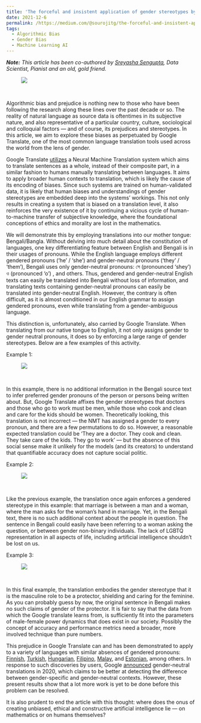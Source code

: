 ```yaml
---
title: 'The forceful and insistent application of gender stereotypes by Google Translate'
date: 2021-12-6
permalink: /https://medium.com/@sourojitg/the-forceful-and-insistent-application-of-gender-stereotypes-by-google-translate-d6b79cbee48
tags:
  - Algorithmic Bias
  - Gender Bias
  - Machine Learning AI
---
```

<p><em><b>Note:</b> This article has been co-authored by <a href = "https://medium.com/@ssreyasha">Sreyasha Sengupta</a>, Data Scientist, Pianist and an old, gold friend.</em> 
<figure>
  <img src = "https://miro.medium.com/max/678/1*TCm38WIyZ4x-sHAzPrDI-w.png" class="center">
</figure>
<br>
<p>Algorithmic bias and prejudice is nothing new to those who have been following the research along these lines over the past decade or so. The reality of natural language as source data is oftentimes in its subjective nature, and also representative of a particular country, culture, sociological and colloquial factors — and of course, its prejudices and stereotypes. In this article, we aim to explore these biases as perpetuated by Google Translate, one of the most common language translation tools used across the world from the lens of gender.</p>
<p>Google Translate <a href = "https://blog.google/products/translate/found-translation-more-accurate-fluent-sentences-google-translate/">utilizes</a> a Neural Machine Translation system which aims to translate sentences as a whole, instead of their composite part, in a similar fashion to humans manually translating between languages. It aims to apply broader human contexts to translation, which is likely the cause of its encoding of biases. Since such systems are trained on human-validated data, it is likely that human biases and understandings of gender stereotypes are embedded deep into the systems’ workings. This not only results in creating a system that is biased on a translation level, it also reinforces the very existence of it by continuing a vicious cycle of human-to-machine transfer of subjective knowledge, where the foundational conceptions of ethics and morality are lost in the mathematics.</p>
<p>We will demonstrate this by employing translations into our mother tongue: Bengali/Bangla. Without delving into much detail about the constitution of languages, one key differentiating feature between English and Bengali is in their usages of pronouns. While the English language employs different gendered pronouns (‘he’ / ‘she’) and gender-neutral pronouns (‘they’ / ‘them’), Bengali uses only gender-neutral pronouns: সে (pronounced ‘shey’) ও (pronounced ‘o’) , and others. Thus, gendered and gender-neutral English texts can easily be translated into Bengali without loss of information, and translating texts containing gender-neutral pronouns can easily be translated into gender-neutral English. However, the contrary is often difficult, as it is almost conditioned in our English grammar to assign gendered pronouns, even while translating from a gender-ambiguous language.</p>
<p>This distinction is, unfortunately, also carried by Google Translate. When translating from our native tongue to English, it not only assigns gender to gender neutral pronouns, it does so by enforcing a large range of gender stereotypes. Below are a few examples of this activity.</p>
<p>Example 1:</p>
<figure>
  <img src = "https://miro.medium.com/max/678/1*TCm38WIyZ4x-sHAzPrDI-w.png" class="center">
</figure>
<br>
<p>In this example, there is no additional information in the Bengali source text to infer preferred gender pronouns of the person or persons being written about. But, Google Translate affixes the gender stereotypes that doctors and those who go to work must be men, while those who cook and clean and care for the kids should be women. Theoretically looking, this translation is not incorrect — the NMT has assigned a gender to every pronoun, and there are a few permutations to do so. However, a reasonable expected translation could be ‘They are a doctor. They cook and clean. They take care of the kids. They go to work’ — but the absence of this social sense make it unlikely for the models (and its creators) to understand that quantifiable accuracy does not capture social politic.</p>
<p>Example 2:</p>
<figure>
  <img src = "https://miro.medium.com/max/672/1*4dzqsD75umDoURUvw565wg.png" class="center">
</figure>
<br>
<p>Like the previous example, the translation once again enforces a gendered stereotype in this example: that marriage is between a man and a woman, where the man asks for the woman’s hand in marriage. Yet, in the Bengali text, there is no such additional context about the people in question. The sentence in Bengali could easily have been referring to a woman asking the question, or between gender non-binary individuals. The lack of LGBTQ representation in all aspects of life, including artificial intelligence shouldn’t be lost on us.</p>
<p>Example 3:</p>
<figure>
  <img src = "https://miro.medium.com/max/673/1*il-Wc3JxU4LIo87m6qK2Ag.png" class="center">
</figure>
<br>
<p>In this final example, the translation embodies the gender stereotype that it is the masculine role to be a protector, shielding and caring for the feminine. As you can probably guess by now, the original sentence in Bengali makes no such claims of gender of the protector. It is fair to say that the data from which the Google translate learns from, is sufficiently fit into the parameters of male-female power dynamics that does exist in our society. Possibly the concept of accuracy and performance metrics need a broader, more involved technique than pure numbers.</p>
<p>This prejudice in Google Translate can and has been demonstrated to apply to a variety of languages with similar absences of gendered pronouns: <a href = "https://twitter.com/johannajarvela/status/1369184338684874758?ref_src=twsrc%5Etfw%7Ctwcamp%5Etweetembed%7Ctwterm%5E1369184338684874758%7Ctwgr%5E%7Ctwcon%5Es1_&ref_url=https://scroll.in/article/991275/google-translate-is-sexist-and-it-needs-a-little-gender-sensitivity-training">Finnish</a>, <a href = "https://twitter.com/alexshams_/status/935291317252493312">Turkish</a>, <a href = "https://twitter.com/DoraVargha/status/1373211762108076034?ref_src=twsrc%5Etfw%7Ctwcamp%5Etweetembed%7Ctwterm%5E1373211762108076034%7Ctwgr%5E%7Ctwcon%5Es1_&ref_url=https://theconversation.com/online-translators-are-sexist-heres-how-we-gave-them-a-little-gender-sensitivity-training-157846">Hungarian</a>, <a href = "https://twitter.com/sofimi/status/1369587110139678724?s=20">Filipino</a>, <a href = "https://twitter.com/fdbckfdfwd/status/1357633918069972996">Malay</a>, and <a href = "https://www.reddit.com/r/pointlesslygendered/comments/m1hyh2/in_estonian_ta_or_tema_means_both_she_and_he/">Estonian</a>, among others. In response to such discoveries by users, Google <a href = "https://ai.googleblog.com/2020/04/a-scalable-approach-to-reducing-gender.html">announced</a> gender-neutral translations in 2020, which claims to be better at detecting the difference between gender-specific and gender-neutral contexts. However, these present results show that a lot more work is yet to be done before this problem can be resolved.</p>
<p>It is also prudent to end the article with this thought: where does the onus of creating unbiased, ethical and constructive artificial intelligence lie — on mathematics or on humans themselves?</p>

